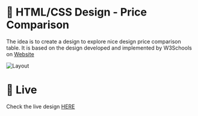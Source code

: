 
# 🎨 HTML/CSS Design - Price Comparison

The idea is to create a design to explore nice design price comparison table. It is based on the design developed and implemented by W3Schools on [Website](https://www.w3schools.com/howto/howto_css_pricing_table.asp)

![Layout](presentation.gif)

# 🚀 Live

Check the live design [HERE](https://storage.googleapis.com/rfribeiro-css/price-comparison-01/index.html)